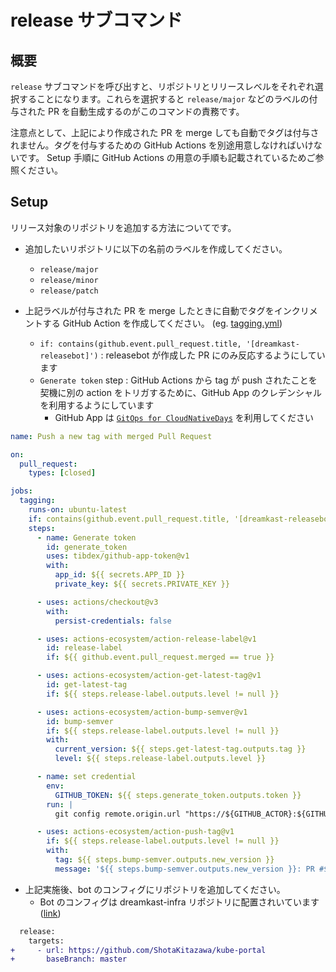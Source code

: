 # release サブコマンド

## 概要

`release` サブコマンドを呼び出すと、リポジトリとリリースレベルをそれぞれ選択することになります。これらを選択すると `release/major` などのラベルの付与された PR を自動生成するのがこのコマンドの責務です。

注意点として、上記により作成された PR を merge しても自動でタグは付与されません。タグを付与するための GitHub Actions を別途用意しなければいけないです。
Setup 手順に GitHub Actions の用意の手順も記載されているためご参照ください。

## Setup

リリース対象のリポジトリを追加する方法についてです。

* 追加したいリポジトリに以下の名前のラベルを作成してください。
    * `release/major`
    * `release/minor`
    * `release/patch`

* 上記ラベルが付与された PR を merge したときに自動でタグをインクリメントする GitHub Action を作成してください。 (eg. [tagging.yml](https://github.com/cloudnativedaysjp/seaman/blob/main/.github/workflows/tagging.yml))
    * `if: contains(github.event.pull_request.title, '[dreamkast-releasebot]')` : releasebot が作成した PR にのみ反応するようにしています
    * `Generate token` step : GitHub Actions から tag が push されたことを契機に別の action をトリガするために、GitHub App のクレデンシャルを利用するようにしています
        * GitHub App は [`GitOps for CloudNativeDays`](https://github.com/organizations/cloudnativedaysjp/settings/installations/29106044) を利用してください


```yaml
name: Push a new tag with merged Pull Request

on:
  pull_request:
    types: [closed]

jobs:
  tagging:
    runs-on: ubuntu-latest
    if: contains(github.event.pull_request.title, '[dreamkast-releasebot]')
    steps:
      - name: Generate token
        id: generate_token
        uses: tibdex/github-app-token@v1
        with:
          app_id: ${{ secrets.APP_ID }}
          private_key: ${{ secrets.PRIVATE_KEY }}

      - uses: actions/checkout@v3
        with:
          persist-credentials: false

      - uses: actions-ecosystem/action-release-label@v1
        id: release-label
        if: ${{ github.event.pull_request.merged == true }}

      - uses: actions-ecosystem/action-get-latest-tag@v1
        id: get-latest-tag
        if: ${{ steps.release-label.outputs.level != null }}

      - uses: actions-ecosystem/action-bump-semver@v1
        id: bump-semver
        if: ${{ steps.release-label.outputs.level != null }}
        with:
          current_version: ${{ steps.get-latest-tag.outputs.tag }}
          level: ${{ steps.release-label.outputs.level }}

      - name: set credential
        env:
          GITHUB_TOKEN: ${{ steps.generate_token.outputs.token }}
        run: |
          git config remote.origin.url "https://${GITHUB_ACTOR}:${GITHUB_TOKEN}@github.com/${GITHUB_REPOSITORY}"

      - uses: actions-ecosystem/action-push-tag@v1
        if: ${{ steps.release-label.outputs.level != null }}
        with:
          tag: ${{ steps.bump-semver.outputs.new_version }}
          message: '${{ steps.bump-semver.outputs.new_version }}: PR #${{ github.event.pull_request.number }} ${{ github.event.pull_request.title }}'
```

* 上記実施後、bot のコンフィグにリポジトリを追加してください。
    * Bot のコンフィグは dreamkast-infra リポジトリに配置されいています ([link](https://github.com/cloudnativedaysjp/dreamkast-infra/blob/main/manifests/app/seaman/configmap.yaml))

```diff
  release:
    targets:
+     - url: https://github.com/ShotaKitazawa/kube-portal
+       baseBranch: master
```
